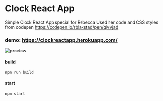 # Clock React App

Simple Clock React App special for Rebecca
Used her code and CSS styles from codepen https://codepen.io/rblakstad/pen/qMvjad

### demo: https://clockreactapp.herokuapp.com/

![preview](src/img/clockAppPreview.png)

#### build

`npm run build`

#### start

`npm start`
